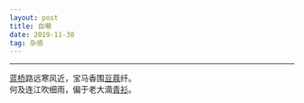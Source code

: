 ```yaml
---
layout: post
title: 自嘲
date: 2019-11-30
tag: 杂感
---
```


---

[蓝桥](https://www.zdic.net/hans/%E8%93%9D%E6%A1%A5)路远寒风近，宝马香围[豆蔻](https://www.zdic.net/hans/%E8%B1%86%E8%94%BB)纤。  
何及连江吹细雨，偏于老大滴[青衫](https://www.zdic.net/hans/%E9%9D%92%E8%A1%AB)。  

<br>
